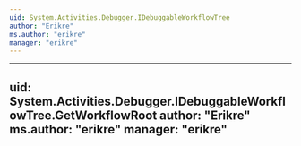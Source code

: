 ```yaml
---
uid: System.Activities.Debugger.IDebuggableWorkflowTree
author: "Erikre"
ms.author: "erikre"
manager: "erikre"
---
```


---
uid: System.Activities.Debugger.IDebuggableWorkflowTree.GetWorkflowRoot
author: "Erikre"
ms.author: "erikre"
manager: "erikre"
---
